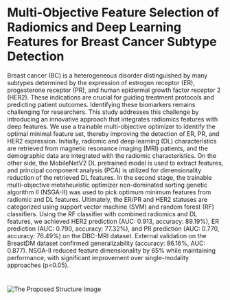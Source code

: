 # Multi-Objective Feature Selection of Radiomics and Deep Learning Features for Breast Cancer Subtype Detection

Breast cancer (BC) is a heterogeneous disorder distinguished by many subtypes determined by the expression of estrogen receptor (ER), progesterone receptor (PR), and human epidermal growth factor receptor 2 (HER2). These indications are crucial for guiding treatment protocols and predicting patient outcomes. Identifying these biomarkers remains challenging for researchers. This study addresses this challenge by introducing an innovative approach that integrates radiomics features with deep features. We use a trainable multi-objective optimizer to identify the optimal minimal feature set, thereby improving the detection of ER, PR, and HER2 expression. Initially, radiomic and deep learning (DL) characteristics are retrieved from magnetic resonance imaging (MRI) patients, and the demographic data are integrated with the radiomic characteristics. On the other side, the MobileNetV2 DL pretrained model is used to extract features, and principal component analysis (PCA) is utilized for dimensionality reduction of the retrieved DL features. In the second stage, the trainable multi-objective metaheuristic optimizer non-dominated sorting genetic algorithm II (NSGA-II) was used to pick optimum minimum features from radiomic and DL features. Ultimately, the ER/PR and HER2 statuses are categorized using support vector machine (SVM) and random forest (RF) classifiers. Using the RF classifier with combined radiomics and DL features, we achieved HER2 prediction (AUC: 0.913, accuracy: 89.19%), ER prediction (AUC: 0.790, accuracy: 77.32%), and PR prediction (AUC: 0.770, accuracy: 76.49%) on the DBC-MRI dataset. External validation on the BreastDM dataset confirmed generalizability (accuracy: 86.16%, AUC: 0.877). NSGA-II reduced feature dimensionality by 65% while maintaining performance, with significant improvement over single-modality approaches (p<0.05). 

#
![The Proposed Structure Image](Results/STR3.png)
